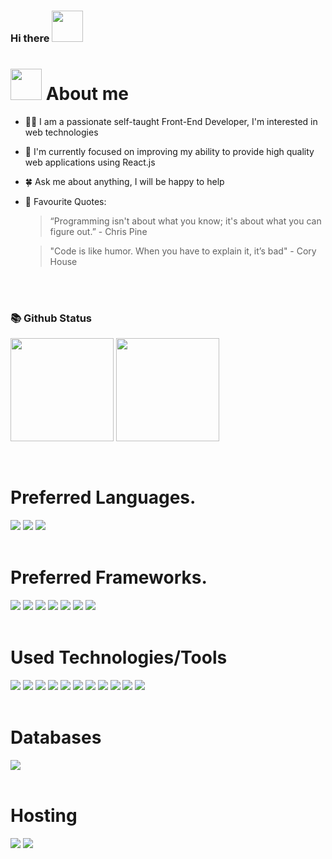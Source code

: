 ### Hi there <img src="https://raw.githubusercontent.com/blackcater/blackcater/master/images/Hi.gif" width="50">

# <img src="https://media.giphy.com/media/VgCDAzcKvsR6OM0uWg/giphy.gif" width="50" draggable="false" > About me

- 🏃‍♂️ I am a passionate self-taught Front-End Developer, I'm interested in web technologies

- 🚧 I'm currently focused on improving my ability to provide high quality web applications using React.js

- 🍀 Ask me about anything, I will be happy to help

- 💬 Favourite Quotes: 

  > “Programming isn't about what you know; it's about what you can figure out.” - Chris Pine

  > "Code is like humor. When you have to explain it, it’s bad"  - Cory House

<br>
<br>

### 📚 Github Status

<p>
  <img src="https://github-readme-stats.vercel.app/api?username=momo-dev1&count_private=true&show_icons=true&theme=nightowl&include_all_commits=true&langs_count=7" height="165">
  <img src="https://github-readme-streak-stats.herokuapp.com/?user=momo-dev1&theme=tokyonight" height="165">
</p>

<br>

# Preferred Languages.

<div>
<img src="https://img.shields.io/badge/javascript%20-%23323330.svg?&style=for-the-badge&logo=javascript&logoColor=%23F7DF1E"/>
<img src="https://img.shields.io/badge/typescript%20-%23007ACC.svg?&style=for-the-badge&logo=typescript&logoColor=white"/>
<img src="https://img.shields.io/badge/Python-3776AB?style=for-the-badge&logo=python&logoColor=white"/>
</div>

<br>

# Preferred Frameworks.

<div>
<img src="https://img.shields.io/badge/-React-61DAFB?style=for-the-badge&logo=React&logoColor=black"/>
<img src="https://img.shields.io/badge/-React%20Native-61DAFB?style=for-the-badge&logo=React&logoColor=black"/>
<img src="https://img.shields.io/badge/-Next.js-000000?style=for-the-badge&logo=Next.js&logoColor=white"/>
<img src="https://img.shields.io/badge/-Vue.js-4FC08D?style=for-the-badge&logo=Vue.js&logoColor=white"/>
<img src="https://img.shields.io/badge/-Nuxt.js-00C58E?style=for-the-badge&logo=Nuxt.js&logoColor=white"/>
<img src="https://img.shields.io/badge/-Node.js-339933?style=for-the-badge&logo=Node.js&logoColor=white"/>
<img src="https://img.shields.io/badge/-Express.js-000000?style=for-the-badge&logo=Express&logoColor=white"/>
</div>

<br>

# Used Technologies/Tools

<div>
 <img src="https://img.shields.io/badge/-GraphQL-E10098?style=for-the-badge&logo=GraphQL&logoColor=white"/>
 <img src="https://img.shields.io/badge/-Redux-764ABC?style=for-the-badge&logo=redux"/>
 <img src="https://img.shields.io/badge/Firebase-039BE5?style=for-the-badge&logo=Firebase&logoColor=white"/>
  <img src="https://img.shields.io/badge/strapi-%232E7EEA.svg?logo=strapi&logoColor=white&style=for-the-badge"/>
 <img src="https://img.shields.io/badge/SASS-hotpink.svg?logo=SASS&logoColor=white&style=for-the-badge"/>
 <img src="https://img.shields.io/badge/styled--components-DB7093?logo=styled-components&logoColor=white&style=for-the-badge"/>
 <img src="https://img.shields.io/badge/tailwindcss-%2338B2AC.svg?logo=tailwind-css&logoColor=white&style=for-the-badge"/>
 <img src="https://img.shields.io/badge/-Vs%20Code-007ACC?style=for-the-badge&logo=Visual-Studio-Code&logoColor=whitej"/>
 <img src="https://img.shields.io/badge/-VIM-019733?style=for-the-badge&logo=VIM&logoColor=white"/>
 <img src="https://img.shields.io/badge/-JEST-C21325?style=for-the-badge&logo=jest&logoColor=white"/>
 <img src="https://img.shields.io/badge/-Microservices-darkgreen?style=for-the-badge"/>
</div>

<br>

# Databases

<div>
<img src ="https://img.shields.io/badge/MongoDB-%234ea94b.svg?&style=for-the-badge&logo=mongodb&logoColor=white"/>
</div>

<br>

# Hosting

<div>
<img src="https://img.shields.io/badge/vercel%20-%23000000.svg?&style=for-the-badge&logo=vercel&logoColor=white"/>
<img src="https://img.shields.io/badge/heroku%20-%23430098.svg?&style=for-the-badge&logo=heroku&logoColor=white"/>
</div>
